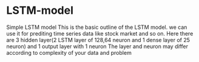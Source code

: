 # LSTM-model
Simple LSTM model 
This is the basic outline of the LSTM model. we can use it for prediting time series data like stock market and so on.
Here there are 3 hidden layer(2 LSTM layer of 128,64 neuron and 1 dense layer of 25 neuron) and 1 output layer with 1 neuron
The layer and neuron may differ according to complexity of your data and problem

